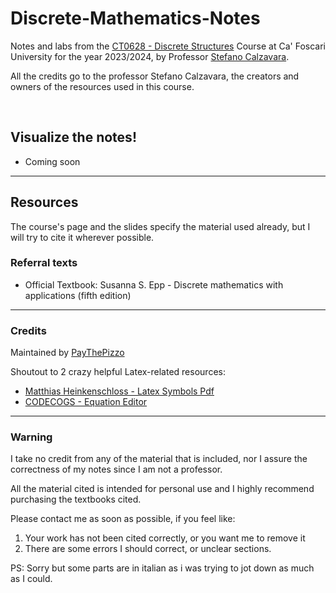 # Discrete-Mathematics-Notes

Notes and labs from the [CT0628 - Discrete Structures](https://www.unive.it/data/course/493937) Course at Ca' Foscari University for the year 2023/2024, by Professor [Stefano Calzavara](https://www.unive.it/data/persone/5591843).

All the credits go to the professor Stefano Calzavara, the creators and owners of the resources used in this course.

<br>

## Visualize the notes!
* Coming soon


---

## Resources 
The course's page and the slides specify the material used already, but I will try to cite it wherever possible.

### Referral texts
* Official Textbook: Susanna S. Epp - Discrete mathematics with applications (fifth edition)


---
### Credits
Maintained by [PayThePizzo](https://github.com/PayThePizzo)

Shoutout to 2 crazy helpful Latex-related resources:
* [Matthias Heinkenschloss - Latex Symbols Pdf](https://www.cmor-faculty.rice.edu/~heinken/latex/symbols.pdf)
* [CODECOGS - Equation Editor](https://latex.codecogs.com/eqneditor/editor.php)

---
### Warning
I take no credit from any of the material that is included, nor I assure the correctness of my notes since I am not a professor. 

All the material cited is intended for personal use and I highly recommend purchasing 
the textbooks cited.

Please contact me as soon as possible, if you feel like:
1. Your work has not been cited correctly, or you want me to remove it
2. There are some errors I should correct, or unclear sections.

PS: Sorry but some parts are in italian as i was trying to jot down as much as I could.